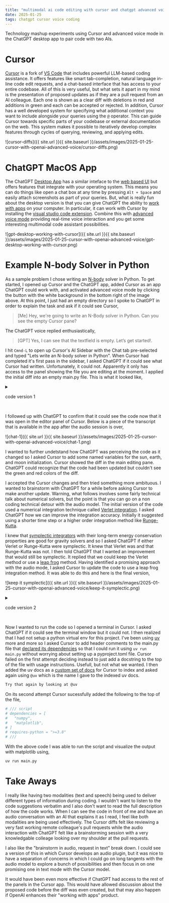 ```yaml
---
title: "multimodal ai code editing with cursor and chatgpt advanced voice mode"
date: 2025-01-25
tags: chatgpt cursor voice coding
---
```


Technology mashup experiments using Cursor and advanced voice mode in the ChatGPT desktop app to pair code with two AIs.


# Cursor

[Cursor](https://www.cursor.com/) is a fork of [VS Code](https://code.visualstudio.com/) that includes powerful LLM-based coding assistance. It offers features like smart tab-completion, natural language in-line code edit requests, and a chat-based interface that has access to your entire codebase. All of this is very useful, but what sets it apart in my mind is the presentation of proposed updates as if they are a pull request from an AI colleague. Each one is shown as a clear diff with deletions in red and additions in green and each can be accepted or rejected.  In addition, Cursor has a well developed system for specifying what additional context you want to include alongside your queries using the [`@`](https://docs.cursor.com/context/@-symbols/basic) operator. This can guide Cursor towards specific parts of your codebase or external documentation on the web. This system makes it possible to iteratively develop complex features through cycles of querying, reviewing, and applying edits.

![cursor-diffs]({{ site.url }}{{ site.baseurl }}/assets/images/2025-01-25-cursor-with-openai-advanced-voice/cursor-diffs.png)


# ChatGPT MacOS App

The ChatGPT [Desktop App](https://openai.com/chatgpt/desktop/) has a similar inteface to the [web based UI](https://chatgpt.com/) but offers features that integrate with your operating system. This means you can do things like open a chat box at any time by pressing `Alt + Space` and easily attach screenshots as part of your queries. But, what is really fun about the desktop version is that you can give ChatGPT the ability to [work with apps](https://help.openai.com/en/articles/10119604-work-with-apps-on-macos) on your computer. In particular, it can work with Cursor by installing the [visual studio code extension](https://help.openai.com/en/articles/10128592-how-to-install-the-work-with-apps-visual-studio-code-extension). Combine this with [advanced voice mode](https://help.openai.com/en/articles/8400625-voice-mode-faq) providing real-time voice interaction and you get some interesting multimodal code assistant possibilities.


![gpt-desktop-working-with-cursor]({{ site.url }}{{ site.baseurl }}/assets/images/2025-01-25-cursor-with-openai-advanced-voice/gpt-desktop-working-with-cursor.png)


# Example N-body Solver in Python

As a sample problem I chose writing an [N-body](https://en.wikipedia.org/wiki/N-body_problem) solver in Python. To get started, I opened up Cursor and the ChatGPT app, added Cursor as an app ChatGPT could work with, and activated advanced voice mode by clicking the button with the white background in the bottom right of the image above. At this point, I just had an empty directory so I spoke to ChatGPT in order to explain the task and ask if it could see Cursor,

> [Me] Hey, we're going to write an N-Body solver in Python. Can you see the empty Cursor pane?

The ChatGPT voice replied enthusiastically,

> [GPT] Yes, I can see that the textfield is empty. Let’s get started!.

I hit `Cmnd-L` to open up Cursor's AI Sidebar with the Chat tab pre-selected and typed "Lets write an N-body solver in Python". When Cursor had completed it's first pass in the sidebar, I asked ChatGPT if it could see what Cursor had written. Unfortunately, it could not. Apparently it only has access to the panel showing the file you are editing at the moment. I applied the initial diff into an empty main.py file. This is what it looked like,

<details>
<summary>

code version 1

</summary>

{% highlight python %}
import numpy as np
import matplotlib.pyplot as plt

class Body:
    G = 6.67430e-11  # gravitational constant

    def __init__(self, mass, position, velocity):
        self.mass = mass
        self.position = np.array(position, dtype=float)
        self.velocity = np.array(velocity, dtype=float)
        self.acceleration = np.zeros(2)

class NBodySimulator:
    def __init__(self, bodies, dt=1.0):
        self.bodies = bodies
        self.dt = dt

    def compute_forces(self):
        # Reset accelerations
        for body in self.bodies:
            body.acceleration = np.zeros(2)

        # Compute gravitational forces between all pairs
        for i, body1 in enumerate(self.bodies):
            for body2 in self.bodies[i + 1:]:
                # Calculate distance vector and magnitude
                r = body2.position - body1.position
                distance = np.linalg.norm(r)

                # Avoid division by zero
                if distance < 1e-10:
                    continue

                # Calculate gravitational force
                force_magnitude = (Body.G * body1.mass * body2.mass) / (distance ** 2)
                force_direction = r / distance

                # Apply forces (F = ma)
                body1.acceleration += force_magnitude * force_direction / body1.mass
                body2.acceleration -= force_magnitude * force_direction / body2.mass

    def update_positions(self):
        # Update velocities and positions using Velocity Verlet integration
        for body in self.bodies:
            body.position += body.velocity * self.dt + 0.5 * body.acceleration * self.dt**2
            old_acceleration = body.acceleration.copy()

            # Compute new forces
            self.compute_forces()

            # Update velocities using average of old and new accelerations
            body.velocity += 0.5 * (old_acceleration + body.acceleration) * self.dt

    def simulate(self, steps):
        positions = []
        for _ in range(steps):
            self.update_positions()
            positions.append([body.position.copy() for body in self.bodies])
        return positions

# Example usage
def main():
    # Create some bodies (mass, position [x,y], velocity [vx,vy])
    bodies = [
        Body(1.989e30, [0, 0], [0, 0]),          # Sun
        Body(5.972e24, [1.496e11, 0], [0, 29.78e3]),  # Earth
        Body(7.348e22, [1.496e11 + 3.844e8, 0], [0, 29.78e3 + 1.022e3])  # Moon
    ]

    # Create simulator
    simulator = NBodySimulator(bodies, dt=3600)  # 1-hour time steps

    # Run simulation for 30 days
    positions = simulator.simulate(steps=30*24)

    # Plot results
    positions = np.array(positions)
    plt.figure(figsize=(10, 10))
    for i in range(len(bodies)):
        plt.plot(positions[:, i, 0], positions[:, i, 1], label=f'Body {i}')
    plt.legend()
    plt.axis('equal')
    plt.show()

if __name__ == "__main__":
    main()
{% endhighlight %}

</details>

<br/>

I followed up with ChatGPT to confirm that it could see the code now that it was open in the editor panel of Cursor. Below is a piece of the transcript that is available in the app after the audio session is over,

![chat-1]({{ site.url }}{{ site.baseurl }}/assets/images/2025-01-25-cursor-with-openai-advanced-voice/chat-1.png)

I wanted to further undetstand how ChatGPT was perceiving the code as it changed so I asked Cursor to add some named variables for the sun, earth, and moon initialization. Cursor showed the diff in the main editing pane. ChatGPT could recognize that the code had been updated but couldn't see the green and red colors of the diff.

I accepted the Cursor changes and then tried something more ambituous. I wanted to brainstorm with ChatGPT for a while before asking Cursor to make another update. Warning, what follows involves some fairly technical talk about numerical solvers, but the point is that you can go on a non coding technical detour with the audio model. The initial version of the code used a numerical integration technique called [Verlet integration](https://en.wikipedia.org/wiki/Verlet_integration). I asked ChatGPT how we can improve the integration accuracy. Initially it suggested using a shorter time step or a higher order integration method like [Runge-Kutta](https://en.wikipedia.org/wiki/Runge%E2%80%93Kutta_methods).

I knew that [symplectic integrators](https://en.wikipedia.org/wiki/Symplectic_integrator) with their long-term energy conservation properties are good for gravity solvers and so I asked ChatGPT if either Verlet or Runge-Kutta were symplectic. It knew that Verlet was and that Runge-Kutta was not. I then told ChatGPT that I wanted an improvement that would still be symplectic. It replied that we could keep the Verlet method or use a [leap frog](https://en.wikipedia.org/wiki/Leapfrog_integration) method. Having identified a promising approach with the audio mode, I asked Cursor to update the code to use a leap frog integration method. It was able to do this and here is the final version,

![keep it symplectic]({{ site.url }}{{ site.baseurl }}/assets/images/2025-01-25-cursor-with-openai-advanced-voice/keep-it-symplectic.png)


<details>
<summary>

code version 2

</summary>

{% highlight python %}


import numpy as np
import matplotlib.pyplot as plt

class Body:
    G = 6.67430e-11  # gravitational constant

    def __init__(self, mass, position, velocity):
        self.mass = mass
        self.position = np.array(position, dtype=float)
        self.velocity = np.array(velocity, dtype=float)
        self.acceleration = np.zeros(2)

class NBodySimulator:
    def __init__(self, bodies, dt=1.0):
        self.bodies = bodies
        self.dt = dt

    def compute_accelerations(self):
        # Reset accelerations
        for body in self.bodies:
            body.acceleration = np.zeros(2)

        # Compute gravitational forces between all pairs
        for i, body1 in enumerate(self.bodies):
            for body2 in self.bodies[i + 1:]:
                # Calculate distance vector and magnitude
                r = body2.position - body1.position
                distance = np.linalg.norm(r)

                # Avoid division by zero
                if distance < 1e-10:
                    continue

                # Calculate gravitational force
                force_magnitude = (Body.G * body1.mass * body2.mass) / (distance ** 2)
                force_direction = r / distance

                # Apply forces (F = ma)
                body1.acceleration += force_magnitude * force_direction / body1.mass
                body2.acceleration -= force_magnitude * force_direction / body2.mass

    def update_positions(self):
        # Leapfrog integration scheme:
        # 1. Update positions using current velocities (half step)
        for body in self.bodies:
            body.position += 0.5 * self.dt * body.velocity

        # 2. Update accelerations
        self.compute_accelerations()

        # 3. Update velocities using new accelerations
        for body in self.bodies:
            body.velocity += self.dt * body.acceleration

        # 4. Update positions using new velocities (half step)
        for body in self.bodies:
            body.position += 0.5 * self.dt * body.velocity

    def simulate(self, steps):
        positions = []
        # Initial acceleration computation
        self.compute_accelerations()

        for _ in range(steps):
            self.update_positions()
            positions.append([body.position.copy() for body in self.bodies])
        return positions

# Example usage
def main():
    # Masses (kg)
    MASS_SUN = 1.989e30
    MASS_EARTH = 5.972e24
    MASS_MOON = 7.348e22

    # Distances (m)
    EARTH_SEMI_MAJOR_AXIS = 1.496e11  # Earth-Sun distance (AU)
    MOON_SEMI_MAJOR_AXIS = 3.844e8    # Moon-Earth distance

    # Velocities (m/s)
    EARTH_ORBITAL_VELOCITY = 29.78e3
    MOON_ORBITAL_VELOCITY = 1.022e3

    # Create bodies with clear names
    sun = Body(
        mass=MASS_SUN,
        position=[0, 0],
        velocity=[0, 0]
    )

    earth = Body(
        mass=MASS_EARTH,
        position=[EARTH_SEMI_MAJOR_AXIS, 0],
        velocity=[0, EARTH_ORBITAL_VELOCITY]
    )

    moon = Body(
        mass=MASS_MOON,
        position=[EARTH_SEMI_MAJOR_AXIS + MOON_SEMI_MAJOR_AXIS, 0],
        velocity=[0, EARTH_ORBITAL_VELOCITY + MOON_ORBITAL_VELOCITY]
    )

    bodies = [sun, earth, moon]

    # Create simulator
    simulator = NBodySimulator(bodies, dt=3600)  # 1-hour time steps

    # Run simulation for 30 days
    positions = simulator.simulate(steps=30*24)

    # Plot results
    positions = np.array(positions)
    plt.figure(figsize=(10, 10))

    # Update labels to use actual body names
    body_names = ['Sun', 'Earth', 'Moon']
    for i, name in enumerate(body_names):
        plt.plot(positions[:, i, 0], positions[:, i, 1], label=name)

    plt.legend()
    plt.axis('equal')
    plt.title('Solar System Simulation (30 days)')
    plt.xlabel('Position (m)')
    plt.ylabel('Position (m)')
    plt.show()

if __name__ == "__main__":
    main()

{% endhighlight %}

</details>

<br/>


Now I wanted to run the code so I opened a terminal in Cursor. I asked ChatGPT if it could see the terminal window but it could not. I then realized that I had not setup a python virtual env for this project. I've been using [uv](https://github.com/astral-sh/uv) more and more so I  asked Cursor to add header comments to the main.py file that [declared its dependencies](https://docs.astral.sh/uv/guides/scripts/#declaring-script-dependencies) so that I could run it using `uv run main.py` without worrying about setting up a pyproject.toml file. Cursor failed on the first attempt deciding instead to just add a docstring to the top of the file with usage instructions. Usefull, but not what we wanted. I then added the uv docs as a [custom set of docs](https://docs.cursor.com/context/@-symbols/@-docs#add-custom-docs) for Cursor to index and asked again using `@uv` which is the name I gave to the indexed uv docs.

```bash
Try that again by looking at @uv
```

On its second attempt Cursor sucessfully added the following to the top of the file,


```python
# /// script
# dependencies = [
#   "numpy",
#   "matplotlib",
# ]
# requires-python = ">=3.8"
# ///
```

With the above code I was able to run the script and visualize the output with matplotlib using,

```bash
uv run main.py
```

# Take Aways

I really like having two modalities (text and speech) being used to deliver different types of information during coding. I wouldn't want to listen to the code suggestions verbatim and I also don't want to read the full description of how the code works. When I can see the code in front of me and have an audio conversation with an AI that explains it as I read, I feel like both modalities are being used effectively. The Cursor diffs felt like reviewing a very fast working remote colleague's pull requests while the audio interaction with ChatGPT felt like a brainstorming session with a very knowledgable colleage looking over my shoulder at the pull requests.


I also like the "brainstorm in audio, request in text" break down. I could see a version of this in which Cursor develops an audio plugin, but it was nice to have a separation of concerns in which I could go on long tangents with the audio model to explore a bunch of possibilities and then focus in on one promising one in text mode with the Cursor model.

It would have been even more effective if ChatGPT had access to the rest of the panels in the Cursor app. This would have allowed discussion about the proposed code before the diff was even created, but that may also happen if OpenAI enhances their "working with apps" product.











